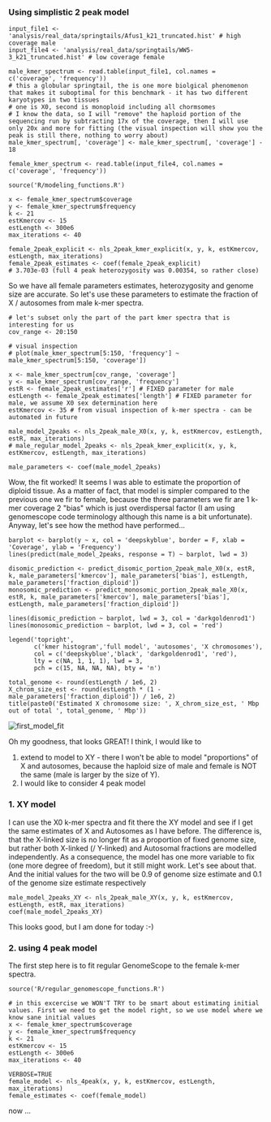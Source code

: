 

### Using simplistic 2 peak model

```{R}
input_file1 <- 'analysis/real_data/springtails/Afus1_k21_truncated.hist' # high coverage male
input_file4 <- 'analysis/real_data/springtails/WW5-3_k21_truncated.hist' # low coverage female

male_kmer_spectrum <- read.table(input_file1, col.names = c('coverage', 'frequency'))
# this a globular springtail, the is one more biolgical phenomenon that makes it suboptimal for this benchmark - it has two different karyotypes in two tissues
# one is X0, second is monoploid including all chormsomes
# I know the data, so I will "remove" the haploid portion of the sequencing run by subtracting 17x of the coverage, then I will use only 20x and more for fitting (the visual inspection will show you the peak is still there, nothing to worry about)
male_kmer_spectrum[, 'coverage'] <- male_kmer_spectrum[, 'coverage'] - 18

female_kmer_spectrum <- read.table(input_file4, col.names = c('coverage', 'frequency'))

source('R/modeling_functions.R')

x <- female_kmer_spectrum$coverage
y <- female_kmer_spectrum$frequency
k <- 21
estKmercov <- 15
estLength <- 300e6
max_iterations <- 40

female_2peak_explicit <- nls_2peak_kmer_explicit(x, y, k, estKmercov, estLength, max_iterations)
female_2peak_estimates <- coef(female_2peak_explicit)
# 3.703e-03 (full 4 peak heterozygosity was 0.00354, so rather close)
```

So we have all female parameters estimates, heterozygosity and genome size are accurate. So let's use these parameters to estimate the fraction of X / autosomes from male k-mer spectra.

```{R}
# let's subset only the part of the part kmer spectra that is interesting for us
cov_range <- 20:150

# visual inspection
# plot(male_kmer_spectrum[5:150, 'frequency'] ~ male_kmer_spectrum[5:150, 'coverage'])

x <- male_kmer_spectrum[cov_range, 'coverage']
y <- male_kmer_spectrum[cov_range, 'frequency']
estR <- female_2peak_estimates['r'] # FIXED parameter for male
estLength <- female_2peak_estimates['length'] # FIXED parameter for male, we assume X0 sex determination here
estKmercov <- 35 # from visual inspection of k-mer spectra - can be automated in future

male_model_2peaks <- nls_2peak_male_X0(x, y, k, estKmercov, estLength, estR, max_iterations)
# male_regular_model_2peaks <- nls_2peak_kmer_explicit(x, y, k, estKmercov, estLength, max_iterations)

male_parameters <- coef(male_model_2peaks)
```

Wow, the fit worked! It seems I was able to estimate the proportion of diploid tissue. As a matter of fact, that model is simpler compared to the previous one we fir to female, because the three parameters we fir are 1 k-mer coverage 2 "bias" which is just overdispersal factor (I am using genomescope code terminology although this name is a bit unfortunate). Anyway, let's see how the method have performed...

```{R}
barplot <- barplot(y ~ x, col = 'deepskyblue', border = F, xlab = 'Coverage', ylab = 'Frequency')
lines(predict(male_model_2peaks, response = T) ~ barplot, lwd = 3)

disomic_prediction <- predict_disomic_portion_2peak_male_X0(x, estR, k, male_parameters['kmercov'], male_parameters['bias'], estLength, male_parameters['fraction_diploid'])
monosomic_prediction <- predict_monosomic_portion_2peak_male_X0(x, estR, k, male_parameters['kmercov'], male_parameters['bias'], estLength, male_parameters['fraction_diploid'])

lines(disomic_prediction ~ barplot, lwd = 3, col = 'darkgoldenrod1')
lines(monosomic_prediction ~ barplot, lwd = 3, col = 'red')

legend('topright',
       c('kmer histogram','full model', 'autosomes', 'X chromosomes'),
       col = c('deepskyblue','black', 'darkgoldenrod1', 'red'),
       lty = c(NA, 1, 1, 1), lwd = 3,
       pch = c(15, NA, NA, NA), bty = 'n')

total_genome <- round(estLength / 1e6, 2)
X_chrom_size_est <- round(estLength * (1 - male_parameters['fraction_diploid']) / 1e6, 2)
title(paste0('Estimated X chromosome size: ', X_chrom_size_est, ' Mbp out of total ', total_genome, ' Mbp'))
```

![first_model_fit](https://pbs.twimg.com/media/FKStIv7WUAAT86h?format=jpg&name=large)

Oh my goodness, that looks GREAT! I think, I would like to

1. extend to model to XY - there I won't be able to model "proportions" of X and autosomes, because the haploid size of male and female is NOT the same (male is larger by the size of Y).
2. I would like to consider 4 peak model

### 1. XY model

I can use the X0 k-mer spectra and fit there the XY model and see if I get the same estimates of X and Autosomes as I have before. The difference is, that the X-linked size is no longer fit as a proportion of fixed genome size, but rather both X-linked (/ Y-linked) and Autosomal fractions are modelled independently. As a consequence, the model has one more variable to fix (one more degree of freedom), but it still might work. Let's see about that. And the initial values for the two will be 0.9 of genome size estimate and 0.1 of the genome size estimate respectively

```{R}
male_model_2peaks_XY <- nls_2peak_male_XY(x, y, k, estKmercov, estLength, estR, max_iterations)
coef(male_model_2peaks_XY)
```

This looks good, but I am done for today :-)

### 2. using 4 peak model

The first step here is to fit regular GenomeScope to the female k-mer spectra.

```{R}
source('R/regular_genomescope_functions.R')

# in this excercise we WON'T TRY to be smart about estimating initial values. First we need to get the model right, so we use model where we know sane initial values
x <- female_kmer_spectrum$coverage
y <- female_kmer_spectrum$frequency
k <- 21
estKmercov <- 15
estLength <- 300e6
max_iterations <- 40

VERBOSE=TRUE
female_model <- nls_4peak(x, y, k, estKmercov, estLength, max_iterations)
female_estimates <- coef(female_model)
```

now ...
